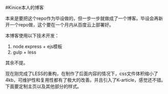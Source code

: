 #Kinice本人的博客

本来是要把这个repo作为毕设做的，但一步一步就做成了一个博客。毕设会再新开一个repo做，这个要在一个月内从百度云上部署好。

本博客使用以下技术开发：

1. node express + ejs模板
2. gulp + less 

其余不提。

现在刚完成了LESS的重构，在制作了后面内容的情况下，css文件体积缩小了4kb，可维护性和复用性都有了极大的改善。并且引入了K-article，感觉还不错。下面要定制主页以及其他部分的样式。
